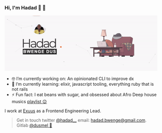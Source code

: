 ### Hi, I'm Hadad 👋 🚀

![profile](https://github.com/dusmel/dusmel/raw/master/previewable.gif)

- 🤓 I’m currently working on: An opinionated CLI to improve dx
- 🌱 I’m currently learning: elixir, javascript tooling,  everything ruby that is not rails
- ⚡ Fun fact: I eat beans with sugar, and obsessed about Afro Deep house musics [playlist 😉](https://www.youtube.com/playlist?list=PLpitG3WR388YHeYkMX0ELzA2sprX9CxoX) 

I work at [Exuus](https://getsave.io/) as a Frontend Engineering Lead. 
> Get in touch twitter [@hadad__](https://twitter.com/hadad__)  email: hadad.bwenge@gmail.com. Gitlab [@dusmel 🧐](https://gitlab.com/dusmel)


